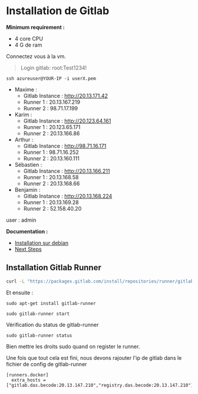 # Installation de Gitlab 

**Minimum requirement :**
- 4 core CPU
- 4 G de ram

Connectez vous à la vm.

> Login gitlab: root:Test1234!

```
ssh azureuser@YOUR-IP -i userX.pem
```


- Maxime :
    - Gitlab Instance : http://20.13.171.42
    - Runner 1 : 20.13.167.219
    - Runner 2 : 98.71.17.199
- Karim :
    - Gitlab Instance : http://20.123.64.161 
    - Runner 1 : 20.123.65.171
    - Runner 2 : 20.13.166.86
- Arthur :
    - Gitlab Instance : http://98.71.16.171
    - Runner 1 : 98.71.16.252
    - Runner 2 : 20.13.160.111
- Sébastien :
    - Gitlab Instance : http://20.13.166.211
    - Runner 1 : 20.13.168.58
    - Runner 2 : 20.13.168.66
- Benjamin :
    - Gitlab Instance : http://20.13.168.224
    - Runner 1 : 20.13.169.28
    - Runner 2 : 52.158.40.20

user : admin

**Documentation :** 
- [Installation sur debian](https://about.gitlab.com/install/#debian)
- [Next Steps](https://docs.gitlab.com/ee/install/next_steps.html)
  


## Installation Gitlab Runner
```bash
curl -L "https://packages.gitlab.com/install/repositories/runner/gitlab-runner/script.deb.sh" | sudo bash
```

Et ensuite :  
```
sudo apt-get install gitlab-runner
```

```
sudo gitlab-runner start
```
 

Vérification du status de gitlab-runner
```
sudo gitlab-runner status
```
 
Bien mettre les droits sudo quand on register le runner.

Une fois que tout cela est fini, nous devons rajouter l'ip de gitlab dans le fichier de config de gitlab-runner
```
[runners.docker]
  extra_hosts = ["gitlab.das.becode:20.13.147.210","registry.das.becode:20.13.147.210"]
```
